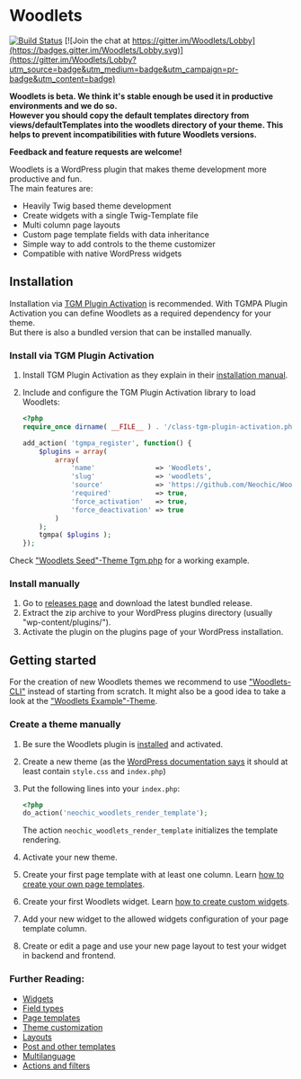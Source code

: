 # Woodlets 
[![Build Status](https://travis-ci.org/Neochic/Woodlets.svg)](https://travis-ci.org/Neochic/Woodlets)
[![Join the chat at https://gitter.im/Woodlets/Lobby](https://badges.gitter.im/Woodlets/Lobby.svg)](https://gitter.im/Woodlets/Lobby?utm_source=badge&utm_medium=badge&utm_campaign=pr-badge&utm_content=badge)


**Woodlets is beta. We think it's stable enough be used it in productive environments and we do so.  
However you should copy the default templates directory from views/defaultTemplates into the woodlets directory of your theme. This helps to prevent incompatibilities with future Woodlets versions.**  

**Feedback and feature requests are welcome!**

Woodlets is a WordPress plugin that makes theme development more productive and fun.  
The main features are:
* Heavily Twig based theme development
* Create widgets with a single Twig-Template file
* Multi column page layouts
* Custom page template fields with data inheritance
* Simple way to add controls to the theme customizer
* Compatible with native WordPress widgets

## Installation
Installation via [TGM Plugin Activation](http://tgmpluginactivation.com/) is recommended. With TGMPA Plugin Activation you can define Woodlets as a required dependency for your theme.  
But there is also a bundled version that can be installed manually.
### Install via TGM Plugin Activation
1. Install TGM Plugin Activation as they explain in their [installation manual](http://tgmpluginactivation.com/installation/).
2. Include and configure the TGM Plugin Activation library to load Woodlets:

    ```php
    <?php
    require_once dirname( __FILE__ ) . '/class-tgm-plugin-activation.php';
    
    add_action( 'tgmpa_register', function() {
        $plugins = array(
            array(
                'name'               => 'Woodlets',
                'slug'               => 'woodlets',
                'source'             => 'https://github.com/Neochic/Woodlets/releases/download/v0.6.7/woodlets-v0.6.7-bundled.zip',
                'required'           => true,
                'force_activation'   => true,
                'force_deactivation' => true
            )
        );
        tgmpa( $plugins );
    });
    ```

Check ["Woodlets Seed"-Theme Tgm.php](https://github.com/Neochic/Woodlets-Seed/blob/master/src/services/Tgm.php) for a working example.

### Install manually
1. Go to [releases page](https://github.com/Neochic/Woodlets/releases) and download the latest bundled release.
2. Extract the zip archive to your WordPress plugins directory (usually "wp-content/plugins/").
3. Activate the plugin on the plugins page of your WordPress installation.

## Getting started
For the creation of new Woodlets themes we recommend to use ["Woodlets-CLI"](https://github.com/Neochic/Woodlets-CLI) instead of starting from scratch.
It might also be a good idea to take a look at the ["Woodlets Example"-Theme](https://github.com/Neochic/Woodlets-Example).

### Create a theme manually
1. Be sure the Woodlets plugin is [installed](#installation) and activated.
2. Create a new theme (as the [WordPress documentation says](https://codex.wordpress.org/Theme_Development#Basic_Templates) it should at least contain ```style.css``` and ```index.php```)
3. Put the following lines into your ```index.php```:

    ```php
    <?php
    do_action('neochic_woodlets_render_template');
    ```
    The action ```neochic_woodlets_render_template``` initializes the template rendering.
4. Activate your new theme.
5. Create your first page template with at least one column.
   Learn [how to create your own page templates](docs/page-templates.md).
6. Create your first Woodlets widget.
   Learn [how to create custom widgets](docs/widgets.md).
7. Add your new widget to the allowed widgets configuration of your page template column.
8. Create or edit a page and use your new page layout to test your widget in backend and frontend.

### Further Reading:
* [Widgets](docs/widgets.md)
* [Field types](docs/field-types.md)
* [Page templates](docs/page-templates.md)
* [Theme customization](docs/theme-customization.md)
* [Layouts](docs/layouts.md)
* [Post and other templates](docs/post-templates.md)
* [Multilanguage](docs/i18n.md)
* [Actions and filters](docs/actions-and-filters.md)

